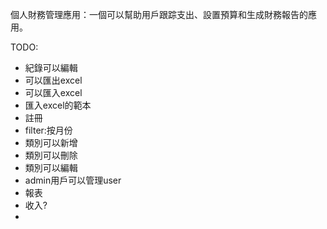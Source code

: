 個人財務管理應用：一個可以幫助用戶跟踪支出、設置預算和生成財務報告的應用。

TODO:
- 紀錄可以編輯
- 可以匯出excel
- 可以匯入excel
- 匯入excel的範本
- 註冊
- filter:按月份
- 類別可以新增
- 類別可以刪除
- 類別可以編輯
- admin用戶可以管理user
- 報表
- 收入?
- 